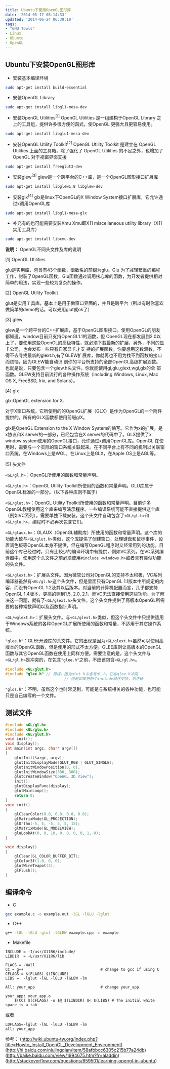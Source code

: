 ```yaml
---
title: Ubuntu下使用OpenGL图形库
date: '2014-05-17 08:14:33'
updated: '2014-06-24 06:39:10'
tags: 
- "GNU Tools"
- Linux
- Ubuntu
- OpenGL
---
```


[c1]:(http://wiki.ubuntu-tw.org/index.php?title=Howto_Install_OpenGL_Development_Environment)
[c2]:(http://hi.baidu.com/niujingqian/item/58afbbcc6305c215b77a24db)
[c3]:(http://baike.baidu.com/view/1994675.htm?fr=aladdin)
[c4]:(http://stackoverflow.com/questions/859501/learning-opengl-in-ubuntu)


## Ubuntu下安装OpenGL图形库
* 安装基本编译环境
```bash
sudo apt-get install build-essential
```
* 安装OpenGL Library
```bash
sudo apt-get install libgl1-mesa-dev
```
* 安装OpenGL Utilities<sup>[1]</sup>
OpenGL Utilities 是一组建构于OpenGL Library 之上的工具组，提供许多很方便的函式，使OpenGL 更强大且更容易使用。
```bash
sudo apt-get install libglu1-mesa-dev
```
* 安装OpenGL Utility Toolkit<sup>[2]</sup>
OpenGL Utility Toolkit 是建立在 OpenGL Utilities 上面的工具箱，除了强化了 OpenGL Utilities 的不足之外，也增加了 OpenGL 对于视窗界面支援
```bash
sudo apt-get install freeglut3-dev
```
* 安装glew<sup>[3]</sup>
glew是一个跨平台的C++库，是一个OpenGL图形接口扩展库
```bash
sudo apt-get install libglew1.8 libglew-dev
```
* 安装glx<sup>[4]</sup>
glx是linux下OpenGL的X Window System接口扩展库，它允许通过x调用OpenGL库
```bash
sudo apt-get install libgl1-mesa-glx
```
* 补充有的也可能需要安装Xmu
Xmu即X11 miscellaneous utility library（X11实用工具库）
```bash
sudo apt-get install libxmu-dev
```

**说明：**
OpenGL不同头文件及库的说明

[1] OpenGL Utilities

glu是实用库，包含有43个函数，函数名的前缀为glu。Glu 为了减轻繁重的编程工作，封装了OpenGL函数，Glu函数通过调用核心库的函数，为开发者提供相对简单的用法，实现一些较为复杂的操作。

[2] OpenGL Utility Toolkit

glut是实用工具库，基本上是用于做窗口界面的，并且是跨平台（所以有时你喜欢做简单的demo的话，可以光用glut就ok了）

[3] glew

glew是一个跨平台的C++扩展库，基于OpenGL图形接口。使用OpenGL的朋友都知道，window目前只支持OpenGL1.1的涵数，但 OpenGL现在都发展到2.0以上了，要使用这些OpenGL的高级特性，就必须下载最新的扩展，另外，不同的显卡公司，也会发布一些只有自家显卡才支 持的扩展函数，你要想用这数涵数，不得不去寻找最新的glext.h,有了GLEW扩展库，你就再也不用为找不到函数的接口而烦恼，因为GLEW能自动识 别你的平台所支持的全部OpenGL高级扩展涵数。也就是说，只要包含一个glew.h头文件，你就能使用gl,glu,glext,wgl,glx的全 部函数。GLEW支持目前流行的各种操作系统（including Windows, Linux, Mac OS X, FreeBSD, Irix, and Solaris）。

[4] glx

glx:OpenGL extension for X.

对于X窗口系统，它所使用的的OpenGL扩展（GLX）是作为OpenGL的一个附件提供的，所有的GLX函数都使用前缀glX。

glx是OpenGL Extension to the X Window System的缩写。它作为x的扩展，是x协议和X server的一部分，已经包含在X server的代码中了。GLX提供了x window system使用的OpenGL接口，允许通过x调用OpenGL库。OpenGL 在使用时，需要与一个实际的窗口系统关联起来。在不同平台上有不同的机制以关联窗口系统，在Windows上是WGL，在Linux上是GLX，在Apple OS上是AGL等。

[5] 头文件

 `<GL/gl.h>`：OpenGL所使用的函数和常量声明。
 
 `<GL/glu.h>`：OpenGL Utility Toolkit所使用的函数和常量声明。GLU库属于OpenGL标准的一部分。（以下各种库则不属于）
 
 `<GL/glut.h>`：OpenGL Utility Toolkit所使用的函数和常量声明。目前许多OpenGL教程使用这个库来编写演示程序。一些编译系统可能不直接提供这个库（例如VC系列），需要单独下载安装。这个头文件自动包含了`<GL/gl.h>`和`<GL/glu.h>`，编程时不必再次包含它们。
 
 `<GL/glaux.h>`：GLAUX（OpenGL辅助库）所使用的函数和常量声明。这个库的功能大致与`<GL/glut.h>`类似，这个库提供了创建窗口，处理键盘和鼠标事件，设置调色板等OpenGL本身不提供，但在编写OpenGL程序时又经常用到的功能。目前这个库已经过时，只有比较少的编译环境中有提供，例如VC系列。在VC系列编译器中，使用这个头文件之前必须使用`#include <windows.h>`或者具有类似功能的头文件。
 
 `<GL/glext.h>`：扩展头文件。因为微软公司对OpenGL的支持不太积极，VC系列编译器虽然有`<GL/gl.h>`这个头文件，但是里面只有OpenGL 1.1版本中所规定的内容，而没有OpenGL 1.2及其以后版本。对当前的计算机配置而言，几乎都支持OpenGL 1.4版本，更高的则到1.5, 2.0, 2.1，而VC无法直接使用这些功能。为了解决这一问题，就有了`<GL/glext.h>`头文件。这个头文件提供了高版本OpenGL所需要的各种常数声明以及函数指针声明。
 
 `<GL/wglext.h>`：扩展头文件。与`<GL/glext.h>`类似，但这个头文件中只提供适用于Windows系统的各种OpenGL扩展所使用的函数和常量，不适用于其它操作系统。
 
 `"glee.h"`：GLEE开源库的头文件。它的出现是因为`<GL/glext.h>`虽然可以使用高版本的OpenGL函数，但是使用的形式不太方便。GLEE库则让高版本的OpenGL函数与其它OpenGL函数在使用上同样方便。需要注意的是，这个头文件与`<GL/gl.h>`是冲突的，在包含`"glee.h"`之前，不应该包含`<GL/gl.h>`。

```c++
#include <GL/glut.h>
#include "glee.h" // 错误，因为glut.h中含有gl.h，它与glee.h冲突
                          // 但是如果把两个include顺序交换，则正确
```
                    
`"glos.h"`：不明，虽然这个也时常见到，可能是与系统相关的各种功能，也可能只是自己编写的一个文件。

## 测试文件

```c
#include <GL/gl.h>
#include <GL/glu.h>
#include <GL/glut.h>
void init();
void display();
int main(int argc, char* argv[])
{
	glutInit(&argc, argv);
	glutInitDisplayMode(GLUT_RGB | GLUT_SINGLE);
	glutInitWindowPosition(0, 0);
	glutInitWindowSize(300, 300);	
	glutCreateWindow("OpenGL 3D View");	
	init();
	glutDisplayFunc(display);	
	glutMainLoop();
	return 0;
}
void init()
{
	glClearColor(0.0, 0.0, 0.0, 0.0);
	glMatrixMode(GL_PROJECTION);
	glOrtho(-5, 5, -5, 5, 5, 15);
	glMatrixMode(GL_MODELVIEW);
	gluLookAt(0, 0, 10, 0, 0, 0, 0, 1, 0);
}

void display()
{
	glClear(GL_COLOR_BUFFER_BIT);		
	glColor3f(1.0, 0, 0);
	glutWireTeapot(3);	
	glFlush();
}
```

## 编译命令


* C
```bash
gcc example.c -o example.out -lGL -lGLU -lglut
```

* C++
```bash
g++ -lGL -lGLU -glut -lGLEW example.cpp -o example
```

* Makefile
```
INCLUDE = -I/usr/X11R6/include/
LIBDIR  = -L/usr/X11R6/lib

FLAGS = -Wall
CC = g++                                  # change to gcc if using C
CFLAGS = $(FLAGS) $(INCLUDE)
LIBS =  -lglut -lGL -lGLU -lGLEW -lm

All: your_app                             # change your_app.

your_app: your_app.o
    $(CC) $(CFLAGS) -o $@ $(LIBDIR) $< $(LIBS) # The initial white space is a tab
```
或者
```
LDFLAGS=-lglut -lGL -lGLU -lGLEW -lm
all: your_app
```

参考：
(http://wiki.ubuntu-tw.org/index.php?title=Howto_Install_OpenGL_Development_Environment)
(http://hi.baidu.com/niujingqian/item/58afbbcc6305c215b77a24db)
(http://baike.baidu.com/view/1994675.htm?fr=aladdin)
(http://stackoverflow.com/questions/859501/learning-opengl-in-ubuntu)
